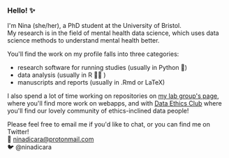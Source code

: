### Hello! ✨

I'm Nina (she/her), a PhD student at the University of Bristol.  
My research is in the field of mental health data science, which uses data science methods to understand mental health better.  

You'll find the work on my profile falls into three categories:  
- research software for running studies (usually in Python 🐍)  
- data analysis (usually in R 🏴‍☠️ )  
- manuscripts and reports (usually in .Rmd or LaTeX)  

I also spend a lot of time working on repositories on [my lab group's page](https://github.com/DynamicGenetics), where you'll find more work on webapps, and with [Data Ethics Club](https://github.com/very-good-science/data-ethics-club) where you'll find our lovely community of ethics-inclined data people! 

Please feel free to email me if you'd like to chat, or you can find me on Twitter!  
💌 ninadicara@protonmail.com  
🐦 @ninadicara  
